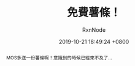 ---
layout: post
title:  "免費薯條！"
date:   2019-10-21 18:49:24 +0800
categories: jekyll update
author : RxnNode
thumbnail: assets/img/blog/posts/2019-10-21/fires_original.jpg
abstract: MOS多送一份薯條啊！意識到的時候已經來不及了...
---